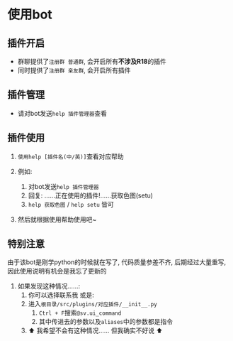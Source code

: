 # 使用bot

## 插件开启
   - 群聊提供了`注册群 普通群`, 会开启所有**不涉及R18**的插件
   - 同时提供了`注册群 亲友群`, 会开启所有插件

## 插件管理
   - 请对bot发送`help 插件管理器`查看

## 插件使用
   1. `使用help [插件名(中/英)]`查看对应帮助

   2. 例如:
      1. 对bot发送`help 插件管理器`
      2. 回复: ……正在使用的插件!……获取色图(setu)
      3. `help 获取色图` / `help setu` 皆可 

   3. 然后就根据使用帮助使用吧~

## 特别注意
   由于该bot是刚学python的时候就在写了, 代码质量参差不齐, 后期经过大量重写, 因此使用说明有机会是我忘了更新的

   1. 如果发现这种情况……:
      1. 你可以选择联系我 或是:
      2. 进入`根目录/src/plugins/对应插件/__init__.py`
         1. `Ctrl + F`搜索`@sv.ui_command`
         2. 其中传进去的参数以及`aliases`中的参数都是指令  
      3. :arrow_up: 我希望不会有这种情况…… 但我确实不好说 :arrow_up: